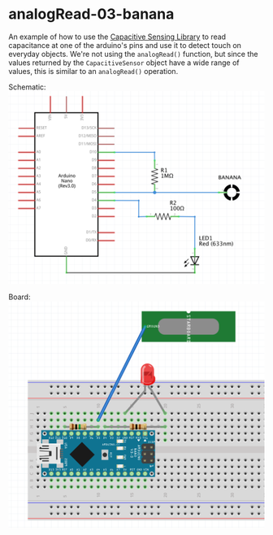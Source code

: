 # analogRead-03-banana
An example of how to use the [Capacitive Sensing Library](https://playground.arduino.cc/Main/CapacitiveSensor/) to read capacitance at one of the arduino's pins and use it to detect touch on everyday objects. We're not using the ```analogRead()``` function, but since the values returned by the ```CapacitiveSensor``` object have a wide range of values, this is similar to an ```analogRead()``` operation.

Schematic:
![](../../imgs/banana_sch.png)

Board:
![](../../imgs/banana_bb.png)
